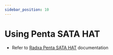 ```yaml
---
sidebar_position: 10
---
```


# Using Penta SATA HAT

- Refer to [Radxa Penta SATA HAT](/accessories/penta-sata-hat/raid-with-mdadm) documentation
